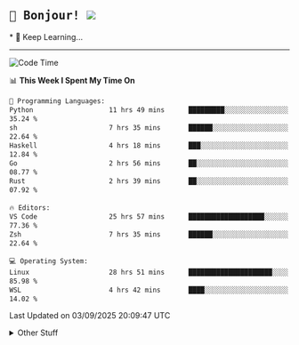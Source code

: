 
<h2>
    <samp>🎉 Bonjour!  <img src="https://media.giphy.com/media/mGcNjsfWAjY5AEZNw6/giphy.gif" width="50"></samp>
</h2>
* 🧐 Keep Learning...
<hr>

<!--START_SECTION:waka-->
![Code Time](http://img.shields.io/badge/Code%20Time-4%2C141%20hrs%2030%20mins-blue)

📊 **This Week I Spent My Time On** 

```text
💬 Programming Languages: 
Python                   11 hrs 49 mins      █████████░░░░░░░░░░░░░░░░   35.24 % 
sh                       7 hrs 35 mins       ██████░░░░░░░░░░░░░░░░░░░   22.64 % 
Haskell                  4 hrs 18 mins       ███░░░░░░░░░░░░░░░░░░░░░░   12.84 % 
Go                       2 hrs 56 mins       ██░░░░░░░░░░░░░░░░░░░░░░░   08.77 % 
Rust                     2 hrs 39 mins       ██░░░░░░░░░░░░░░░░░░░░░░░   07.92 % 

🔥 Editors: 
VS Code                  25 hrs 57 mins      ███████████████████░░░░░░   77.36 % 
Zsh                      7 hrs 35 mins       ██████░░░░░░░░░░░░░░░░░░░   22.64 % 

💻 Operating System: 
Linux                    28 hrs 51 mins      █████████████████████░░░░   85.98 % 
WSL                      4 hrs 42 mins       ████░░░░░░░░░░░░░░░░░░░░░   14.02 % 
```


 Last Updated on 03/09/2025 20:09:47 UTC
<!--END_SECTION:waka-->

<details >
    <summary>Other Stuff</summary>
<p align="center">
    <img src="https://api.githubtrends.io/user/svg/XmchxUp/langs?time_range=one_year&include_private=True&theme=classic" />
    <img src="https://api.githubtrends.io/user/svg/XmchxUp/repos?time_range=one_year&include_private=True&theme=classic" />
</p>

<table align="center">
  <tr>
    <td width="50%">
     <img width="100%" src="./github-metrics.svg">
    </td>
    <td width="50%">
     <img width="100%" src="./github-metrics/achievements.compact.svg" />
     <img width="100%" src="./github-metrics/wakatime.svg" />
     <img width="100%" src="./github-metrics/stars.svg" />
     <img width="100%" src="https://github-profile-trophy.vercel.app/?username=xmchxup" />
     <img height="110rem" src="https://github-readme-stats.vercel.app/api?username=xmchxup&hide_border=true&show_icons=true&include_all_commits=true&bg_color=0,EC6C6C,FFD479,FFFC79,73FA79&theme=graywhite&locale=en" />
     <img height="110rem" src="https://github-readme-stats.vercel.app/api/top-langs/?username=xmchxup&hide=css,scss,html&langs_count=8&hide_border=true&layout=compact&bg_color=0,73FA79,73FDFF,D783FF&theme=graywhite&locale=en" />
     <img width="100%" src="https://github-readme-streak-stats.herokuapp.com/?user=XmchxUp" />
    </td>
  </tr>
</table>

<!-- GitHub Activity Graph -->
<!--
<table align="center">
  <tr>
    <td colspan="2">
      <img width="100%" src="https://github-readme-activity-graph.vercel.app/graph?username=xmchxup&area=true&hide_border=true&theme=redical" />
    </td>
  </tr>
</table>

</details>
-->

<hr>


<p align="center">
    <i>You can learn anything!</i>
    <p align="center">
        <img src="https://visitor-badge.laobi.icu/badge?page_id=xmchxup" alt="visitor badge"/>       
    </p>
</p>

<!--
<picture>
  <source media="(prefers-color-scheme: dark)" srcset="https://raw.githubusercontent.com/XmchxUp/XmchxUp/output/github-snake-dark.svg" />
  <source media="(prefers-color-scheme: light)" srcset="https://raw.githubusercontent.com/XmchxUp/XmchxUp/output/github-snake.svg" />
  <img alt="github-snake" src="https://raw.githubusercontent.com/XmchxUp/XmchxUp/output/github-snake.svg" />
</picture>
-->

